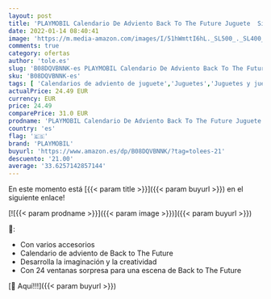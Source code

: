 ```yaml
---
layout: post
title: 'PLAYMOBIL Calendario De Adviento Back To The Future Juguete  Sin género  Multicolor  Única  70574 '
date: 2022-01-14 08:40:41
image: 'https://m.media-amazon.com/images/I/51hWmttI6hL._SL500_._SL400_.jpg'
comments: true
category: ofertas
author: 'tole.es'
slug: 'B08DQVBNNK-es PLAYMOBIL Calendario De Adviento Back To The Future...'
sku: 'B08DQVBNNK-es'
tags: [ 'Calendarios de adviento de juguete','Juguetes','Juguetes y juegos','adviento','playmobil', ]
actualPrice: 24.49 EUR
currency: EUR
price: 24.49
comparePrice: 31.0 EUR
prodname: 'PLAYMOBIL Calendario De Adviento Back To The Future Juguete  Sin género  Multicolor  Única  70574 '
country: 'es'
flag: '🇪🇸'
brand: 'PLAYMOBIL'
buyurl: 'https://www.amazon.es/dp/B08DQVBNNK/?tag=tolees-21'
descuento: '21.00'
average: '33.6257142857144'
---
```


En este momento está [{{< param title >}}]({{< param buyurl >}}) en el siguiente enlace!

[![{{< param prodname >}}]({{< param image >}})]({{< param buyurl >}})

🔎:

- Con varios accesorios
- Calendario de adviento de Back to The Future
- Desarrolla la imaginación y la creatividad
- Con 24 ventanas sorpresa para una escena de Back to The Future

[🛒 Aquí!!!]({{< param buyurl >}})
